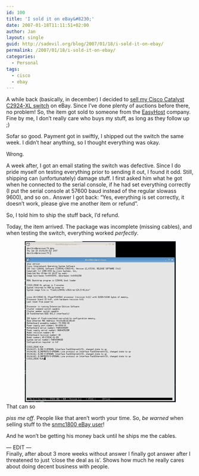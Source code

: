 ```yaml
---
id: 100
title: 'I sold it on eBay&#8230;'
date: 2007-01-18T11:11:51+02:00
author: Jan
layout: single
guid: http://sadevil.org/blog/2007/01/18/i-sold-it-on-ebay/
permalink: /2007/01/18/i-sold-it-on-ebay/
categories:
  - Personal
tags:
  - cisco
  - ebay
---
```

A while back (basically, in december) I decided to <a TARGET="_blank" HREF="http://cgi.benl.ebay.be/ws/eBayISAPI.dll?ViewItem&ih=012&sspagename=STRK%3AMESO%3AIT&viewitem=&item=220052958051&rd=1&rd=1">sell my Cisco Catalyst C2924-XL switch</a> on eBay. Since I&#8217;ve done plenty of auctions before there, no problem! So, the item got sold to someone from the <a TARGET="_blank" HREF="http://www.snmc.eu">EasyHost</a> company. Fine by me, I don&#8217;t really care who buys my stuff, as long as they follow up ;)

Sofar so good. Payment got in swiftly, I shipped out the switch the same week. I didn&#8217;t hear anything, so I thought everything was okay.

Wrong.

A week after, I got an email stating the switch was defective. Since I do pride myself on testing everything prior to sending it out, I found it odd. Still, shipping can (unfortunately) damage stuff. I first asked him what he got when he connected to the serial console, if he had set everything correctly (I put the serial console at 57600 baud instead of the regular slowass 9600), and so on.. Answer I got back: &#8220;Yes, everything is set correctly, it doesn&#8217;t work, please give me another item or refund&#8221;.

So, I told him to ship the stuff back, I&#8217;d refund.

Today, the item arrived. The package was incomplete (missing cables), and when testing the switch, everything worked _perfectly_.

<center>
  <img SRC="/assets/images/2007/01/screenshot_cisco-sm.jpg" />
</center>That can so 

_piss me off_. People like that aren&#8217;t worth your time. So, _be warned_ when selling stuff to the <a TARGET="_blank" HREF="http://feedback.benl.ebay.be/ws/eBayISAPI.dll?ViewFeedback&userid=snmc1800">snmc1800 eBay user</a>!

And he won&#8217;t be getting his money back until he ships me the cables.

&#8212; EDIT &#8212;  
Finally, after about 3 more weeks without answer I finally got answer after I threatened to just &#8216;close the deal as is&#8217;. Shows how much he really cares about doing decent business with people.